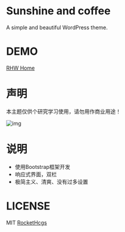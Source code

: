 # Sunshine and coffee  
A simple and beautiful WordPress theme.  

# DEMO  
[RHW Home](http://www.rhw-team.com/Home)  

# 声明  
本主题仅供个研究学习使用，请勿用作商业用途！
  
![img](http://www.rhw-team.com/Home/wp-content/uploads/theme-demo.png)  

# 说明  
- 使用Bootstrap框架开发  
- 响应式界面，双栏  
- 极简主义、清爽、没有过多设置  

# LICENSE  
MIT [RocketHcgs](http://www.rhw-team.com/)
